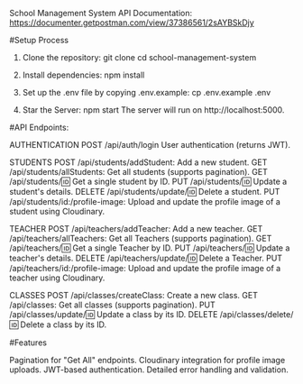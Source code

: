 School Management System
API Documentation: https://documenter.getpostman.com/view/37386561/2sAYBSkDjy

#Setup Process

1. Clone the repository:
   git clone <repository-url>
   cd school-management-system

2. Install dependencies:
   npm install

3. Set up the .env file by copying .env.example:
   cp .env.example .env

4. Star the Server:
   npm start
   The server will run on http://localhost:5000.

#API Endpoints:

AUTHENTICATION
POST /api/auth/login User authentication (returns JWT).

STUDENTS
POST /api/students/addStudent: Add a new student.
GET /api/students/allStudents: Get all students (supports pagination).
GET /api/students/:id: Get a single student by ID.
PUT /api/students/:id: Update a student's details.
DELETE /api/students/update/:id: Delete a student.
PUT /api/students/id:/profile-image: Upload and update the profile image of a student using Cloudinary.

TEACHER
POST /api/teachers/addTeacher: Add a new teacher.
GET /api/teachers/allTeachers: Get all Teachers (supports pagination).
GET /api/teachers/:id: Get a single Teacher by ID.
PUT /api/teachers/:id: Update a teacher's details.
DELETE /api/teachers/update/:id: Delete a Teacher.
PUT /api/teachers/id:/profile-image: Upload and update the profile image of a teacher using Cloudinary.

CLASSES
POST /api/classes/createClass: Create a new class.
GET /api/classes: Get all classes (supports pagination).
PUT /api/classes/update/:id: Update a class by its ID.
DELETE /api/classes/delete/:id: Delete a class by its ID.

#Features

Pagination for "Get All" endpoints.
Cloudinary integration for profile image uploads.
JWT-based authentication.
Detailed error handling and validation.
